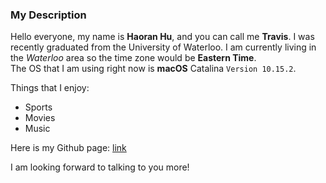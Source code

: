 ### My Description

Hello everyone, my name is **Haoran Hu**, and you can call me **Travis**. I was recently graduated from the University of Waterloo.
I am currently living in the _Waterloo_ area so the time zone would be **Eastern Time**.  
The OS that I am using right now is **macOS** Catalina `Version 10.15.2`.   

Things that I enjoy:
* Sports  
* Movies  
* Music  

Here is my Github page: [link](https://github.com/Haoran-Hu)  

I am looking forward to talking to you more!
